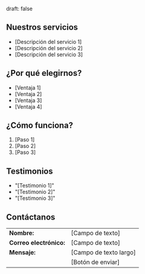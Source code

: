 
draft: false





## Nuestros servicios
- [Descripción del servicio 1]
- [Descripción del servicio 2]
- [Descripción del servicio 3]

## ¿Por qué elegirnos?
- [Ventaja 1]
- [Ventaja 2]
- [Ventaja 3]
- [Ventaja 4]

## ¿Cómo funciona?
1. [Paso 1]
2. [Paso 2]
3. [Paso 3]

## Testimonios
- "[Testimonio 1]"
- "[Testimonio 2]"
- "[Testimonio 3]"

## Contáctanos
|     |     |
| --- | --- |
| **Nombre:** | [Campo de texto] |
| **Correo electrónico:** | [Campo de texto] |
| **Mensaje:** | [Campo de texto largo] |
|     | [Botón de enviar] |
